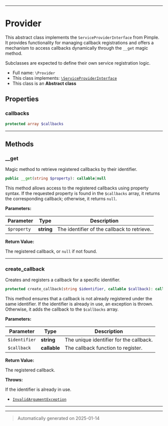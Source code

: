 ***

# Provider

This abstract class implements the `ServiceProviderInterface` from Pimple. It provides functionality for managing
callback registrations and offers a mechanism to access callbacks dynamically through the `__get` magic method.

Subclasses are expected to define their own service registration logic.

* Full name: `\Provider`
* This class implements:
[`\ServiceProviderInterface`](./classes/ServiceProviderInterface.md)
* This class is an **Abstract class**



## Properties


### callbacks



```php
protected array $callbacks
```







***

## Methods


### __get

Magic method to retrieve registered callbacks by their identifier.

```php
public __get(string $property): callable|null
```

This method allows access to the registered callbacks using property syntax. If the requested property is found
in the `$callbacks` array, it returns the corresponding callback; otherwise, it returns `null`.






**Parameters:**

| Parameter | Type | Description |
|-----------|------|-------------|
| `$property` | **string** | The identifier of the callback to retrieve. |


**Return Value:**

The registered callback, or `null` if not found.




***

### create_callback

Creates and registers a callback for a specific identifier.

```php
protected create_callback(string $identifier, callable $callback): callable
```

This method ensures that a callback is not already registered under the same identifier. If the identifier is
already in use, an exception is thrown. Otherwise, it adds the callback to the `$callbacks` array.






**Parameters:**

| Parameter | Type | Description |
|-----------|------|-------------|
| `$identifier` | **string** | The unique identifier for the callback. |
| `$callback` | **callable** | The callback function to register. |


**Return Value:**

The registered callback.



**Throws:**
<p>If the identifier is already in use.</p>

- [`InvalidArgumentException`](./classes/InvalidArgumentException.md)



***


***
> Automatically generated on 2025-01-14
